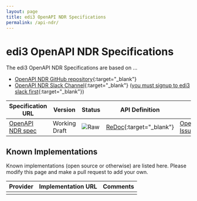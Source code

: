 ```yaml
---
layout: page
title: edi3 OpenAPI NDR Specifications
permalink: /api-ndr/
---
```


# edi3 OpenAPI NDR Specifications

The edi3 OpenAPI NDR Specifications are based on ...

* [OpenAPI NDR GitHub repository](https://github.com/edi3/edi3-api-ndr){:target="_blank"}
* [OpenAPI NDR Slack Channel](https://edi3.slack.com/messages/spec-api-ndr/){:target="_blank"} ([you must signup to edi3 slack first](https://chat.edi3.org/){:target="_blank"})

| Specification URL | Version | Status | API Definition | Issues List |
| ----------------- | ------  | ------ | -------------- | ----------- |
| [OpenAPI NDR spec](http://edi3.org/specs/edi3-api-ndr/master/) | Working Draft | ![Raw](http://rfc.unprotocols.org/spec:2/COSS/raw.svg) | [ReDoc](http://edi3.org/specs/edi3-api-ndr/master/redoc-static.html){:target="_blank"} |  [OpenAPI NDR Issues](https://github.com/edi3/edi3-api-ndr/issues){:target="_blank"}  |

## Known Implementations

Known implementations (open source or otherwise) are listed here.  Please modify this page and make a pull request to add your own.

|Provider|Implementation URL|Comments|
|--------|------------------|--------|
|  |  |  |

